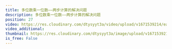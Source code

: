 ```yaml
---
title: 多位数乘一位数——两步计算的解决问题
description: 多位数乘一位数——两步计算的解决问题
position: 27
video: https://res.cloudinary.com/dtysyyt3a/video/upload/v1671539214/easymath/3年级上/06单元多位数乘一位数/yspuygvb8na798iq0cqe.mp4
video_additional: 
thumbnail: https://res.cloudinary.com/dtysyyt3a/image/upload/v1671539216/easymath/3年级上/06单元多位数乘一位数/iujjc1zg4esyocyofchm.png
is_free: False
---
```

